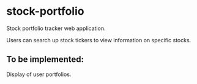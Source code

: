 # stock-portfolio

Stock portfolio tracker web application.  

Users can search up stock tickers to view information on specific stocks.

## To be implemented:  
Display of user portfolios.
